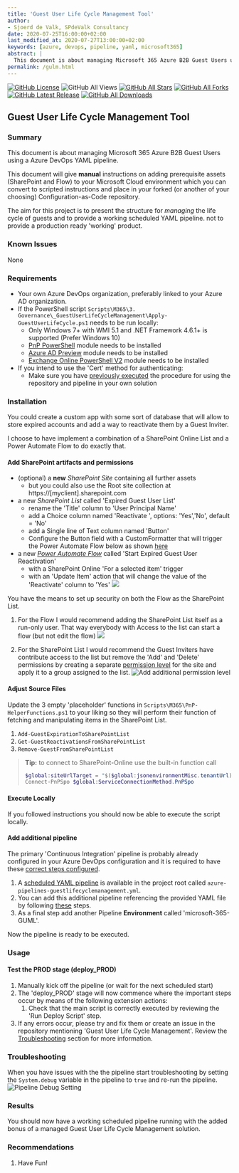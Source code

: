 ```yaml
---
title: 'Guest User Life Cycle Management Tool'
author:
- Sjoerd de Valk, SPdeValk Consultancy
date: 2020-07-25T16:00:00+02:00
last_modified_at: 2020-07-27T13:00:00+02:00
keywords: [azure, devops, pipeline, yaml, microsoft365]
abstract: |
  This document is about managing Microsoft 365 Azure B2B Guest Users using a Azure DevOps YAML pipeline.
permalink: /gulm.html
---
```

[![GitHub License](https://img.shields.io/github/license/SjoerdV/CaCAzureDevOpsPipeline)](https://github.com/SjoerdV/CaCAzureDevOpsPipeline/blob/master/docs/LICENSE)
![GitHub All Views](https://counter.gofiber.io/badge/SjoerdV/CaCAzureDevOpsPipeline?unique=true)
[![GitHub All Stars](https://img.shields.io/github/stars/SjoerdV/CaCAzureDevOpsPipeline?label=stars)](https://github.com/SjoerdV/CaCAzureDevOpsPipeline/stargazers)
[![GitHub All Forks](https://img.shields.io/github/forks/SjoerdV/CaCAzureDevOpsPipeline?label=forks)](https://github.com/SjoerdV/CaCAzureDevOpsPipeline/network/members)
[![GitHub Latest Release](https://img.shields.io/github/v/release/SjoerdV/CaCAzureDevOpsPipeline?include_prereleases&color=red)](https://github.com/SjoerdV/CaCAzureDevOpsPipeline/releases)
[![GitHub All Downloads](https://img.shields.io/github/downloads/SjoerdV/CaCAzureDevOpsPipeline/total?label=downloads)](https://github.com/SjoerdV/CaCAzureDevOpsPipeline/releases)
## Guest User Life Cycle Management Tool

### Summary

This document is about managing Microsoft 365 Azure B2B Guest Users using a Azure DevOps YAML pipeline.

This document will give **manual** instructions on adding prerequisite assets (SharePoint and Flow) to your Microsoft Cloud environment which you can convert to scripted instructions and place in your forked (or another of your choosing) Configuration-as-Code repository.

The aim for this project is to present the structure for *managing* the life cycle of guests and to provide a working scheduled YAML pipeline. not to provide a production ready 'working' product.

### Known Issues

None

### Requirements

* Your own Azure DevOps organization, preferably linked to your Azure AD organization.
* If the PowerShell script `Scripts\M365\3. Governance\_GuestUserLifeCycleManagement\Apply-GuestUserLifeCycle.ps1` needs to be run locally:
  * Only Windows 7+ with WMI 5.1 and .NET Framework 4.6.1+ is supported (Prefer Windows 10)
  * [PnP PowerShell](https://github.com/pnp/PnP-PowerShell#installation) module needs to be installed
  * [Azure AD Preview](https://www.powershellgallery.com/packages/AzureADPreview/2.0.2.105) module needs to be installed
  * [Exchange Online PowerShell V2](https://docs.microsoft.com/en-us/powershell/exchange/exchange-online-powershell-v2?view=exchange-ps#install-and-maintain-the-exchange-online-powershell-v2-module) module needs to be installed  
* If you intend to use the 'Cert' method for authenticating:
  * Make sure you have [previously executed](README.md#add-certificates-and-credentials) the procedure for using the repository and pipeline in your own solution

### Installation

You could create a custom app with some sort of database that will allow to store expired accounts and add a way to reactivate them by a Guest Inviter.

I choose to have implement a combination of a SharePoint Online List and a Power Automate Flow to do exactly that.

#### Add SharePoint artifacts and permissions

* (optional) a **new** *SharePoint Site* containing all further assets
  * but you could also use the Root site collection at https://[myclient].sharepoint.com
* a new *SharePoint List* called 'Expired Guest User List'
  * rename the 'Title' column to 'User Principal Name'
  * add a Choice column named 'Reactivate ', options: 'Yes','No', default = 'No'
  * add a Single line of Text column named 'Button'
  * Configure the Button field with a CustomFormatter that will trigger the Power Automate Flow below as shown [here](https://docs.microsoft.com/en-us/sharepoint/dev/declarative-customization/column-formatting#create-a-button-to-launch-a-flow)
* a new [*Power Automate Flow*](https://emea.flow.microsoft.com) called 'Start Expired Guest User Reactivation'
  * with a SharePoint Online 'For a selected item' trigger
  * with an 'Update Item' action that will change the value of the 'Reactivate' column to 'Yes'
  ![](assets/images/2020-07-25-14-44-22.png)

You have the means to set up security on both the Flow as the SharePoint List.

1. For the Flow I would recommend adding the SharePoint List itself as a run-only user. That way everybody with Access to the list can start a flow (but not edit the flow)
![](assets/images/2020-07-25-15-45-23.png)

1. For the SharePoint List I would recommend the Guest Inviters have contribute access to the list but remove the 'Add' and 'Delete' permissions by creating a separate [permission level](https://docs.microsoft.com/en-us/sharepoint/understanding-permission-levels) for the site and apply it to a group assigned to the list.
![Add additional permission level](assets/images/2020-07-25-15-36-58.png)

#### Adjust Source Files

Update the 3 empty 'placeholder' functions in `Scripts\M365\PnP-HelperFunctions.ps1` to your liking so they will perform their function of fetching and manipulating items in the SharePoint List.

1. `Add-GuestExpirationToSharePointList`
1. `Get-GuestReactivationsFromSharePointList`
1. `Remove-GuestFromSharePointList`

> **Tip:** to connect to SharePoint-Online use the built-in function call
>
> ```powershell
> $global:siteUrlTarget = "$($global:jsonenvironmentMisc.tenantUrl)/sites/[yoursite]"
> Connect-PnPSpo $global:ServiceConnectionMethod.PnPSpo
>
> ```

#### Execute Locally

If you followed instructions you should now be able to execute the script locally.

#### Add additional pipeline

The primary 'Continuous Integration' pipeline is probably already configured in your Azure DevOps configuration and it is required to have these [correct steps configured](README.md#adjust-azure-devops-settings).

1. A [scheduled YAML pipeline](https://docs.microsoft.com/en-us/azure/devops/pipelines/process/scheduled-triggers?view=azure-devops&tabs=yaml) is available in the project root called `azure-pipelines-guestlifecyclemanagement.yml`.
1. You can add this additional pipeline referencing the provided YAML file by following [these](https://sethreid.co.nz/using-multiple-yaml-build-definitions-azure-devops/) steps.
1. As a final step add another Pipeline **Environment** called 'microsoft-365-GUML'.

Now the pipeline is ready to be executed.

### Usage

#### Test the PROD stage (deploy_PROD)

1. Manually kick off the pipeline (or wait for the next scheduled start)
1. The 'deploy_PROD' stage will now commence where the important steps occur by means of the following extension actions:
    1. Check that the main script is correctly executed by reviewing the 'Run Deploy Script' step.
1. If any errors occur, please try and fix them or create an issue in the repository mentioning 'Guest User Life Cycle Management'. Review the [Troubleshooting](#troubleshooting) section for more information.

### Troubleshooting

When you have issues with the the pipeline start troubleshooting by setting the `System.debug` variable in the pipeline to `true` and re-run the pipeline.
![Pipeline Debug Setting](assets/images/2020-07-11-23-28-43.png)

### Results

You should now have a working scheduled pipeline running with the added bonus of a managed Guest User Life Cycle Management solution.

### Recommendations

1. Have Fun!
